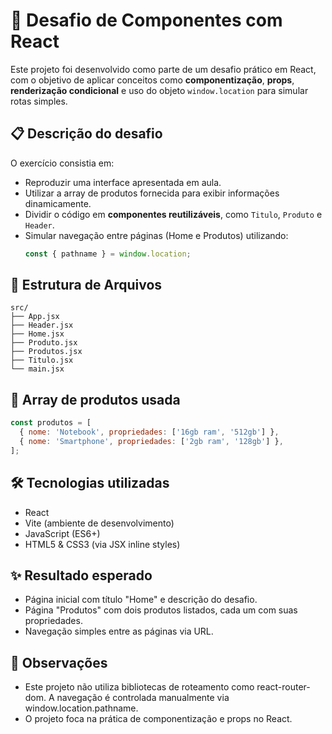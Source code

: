 # 🧩 Desafio de Componentes com React

Este projeto foi desenvolvido como parte de um desafio prático em React, com o objetivo de aplicar conceitos como **componentização**, **props**, **renderização condicional** e uso do objeto `window.location` para simular rotas simples.

## 📋 Descrição do desafio

O exercício consistia em:

- Reproduzir uma interface apresentada em aula.
- Utilizar a array de produtos fornecida para exibir informações dinamicamente.
- Dividir o código em **componentes reutilizáveis**, como `Titulo`, `Produto` e `Header`.
- Simular navegação entre páginas (Home e Produtos) utilizando:
  ```js
  const { pathname } = window.location;

## 📁 Estrutura de Arquivos

```text
src/
├── App.jsx
├── Header.jsx
├── Home.jsx
├── Produto.jsx
├── Produtos.jsx
├── Titulo.jsx
└── main.jsx
```

## 🧪 Array de produtos usada
```js
const produtos = [
  { nome: 'Notebook', propriedades: ['16gb ram', '512gb'] },
  { nome: 'Smartphone', propriedades: ['2gb ram', '128gb'] },
];
```

## 🛠️ Tecnologias utilizadas
- React
- Vite (ambiente de desenvolvimento)
- JavaScript (ES6+)
- HTML5 & CSS3 (via JSX inline styles)

## ✨ Resultado esperado
- Página inicial com título "Home" e descrição do desafio.
- Página "Produtos" com dois produtos listados, cada um com suas propriedades.
- Navegação simples entre as páginas via URL.

## 📌 Observações
- Este projeto não utiliza bibliotecas de roteamento como react-router-dom. A navegação é controlada manualmente via window.location.pathname.
- O projeto foca na prática de componentização e props no React.
